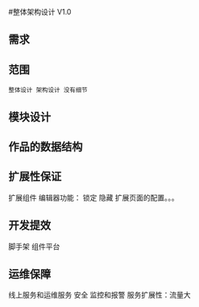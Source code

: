 #整体架构设计 V1.0

## 需求


## 范围
	整体设计 架构设计 没有细节

## 模块设计

## 作品的数据结构

## 扩展性保证

扩展组件
编辑器功能： 锁定 隐藏
扩展页面的配置。。。

## 开发提效

脚手架
组件平台

## 运维保障

线上服务和运维服务
安全
监控和报警
服务扩展性：流量大
